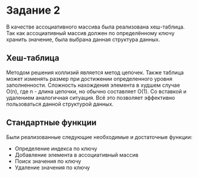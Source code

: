 # Задание 2
В качестве ассоциативного массива была реализована хеш-таблица. Так как ассоциативный массив должен по определённому ключу хранить значение, была выбрана данная структура данных.

## Хеш-таблица
Методом решения коллизий является метод цепочек. Также таблица может изменять размер при достижении определенного уровня заполненности.
Сложность нахождения элемента в худшем случае O(n), где n - длина цепочки, но обычно составляет O(1). Со вставкой и удалением аналогичная ситуация.
Всё это позволяет эффективно пользоваться данной структурой данных.

## Стандартные функции
Были реализованные следующие необходимые и достаточные функции:
+ Определение индекса по ключу
+ Добавление элемента в ассоциативный массив
+ Поиск значения по ключу
+ Удаление значения по ключу